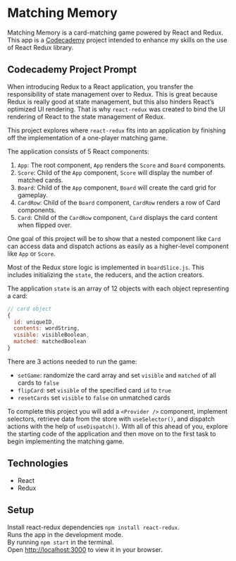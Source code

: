 # **Matching Memory**

Matching Memory is a card-matching game powered by React and Redux. This app is a [Codecademy](https://www.codecademy.com/learn/react-101) project intended to enhance my skills on the use of React Redux library.

## Codecademy Project Prompt

When introducing Redux to a React application, you transfer the responsibility of state management over to Redux. This is great because Redux is really good at state management, but this also hinders React’s optimized UI rendering. That is why `react-redux` was created to bind the UI rendering of React to the state management of Redux.

This project explores where `react-redux` fits into an application by finishing off the implementation of a one-player matching game.

The application consists of 5 React components:

1. `App`: The root component, `App` renders the `Score` and `Board` components.
2. `Score`: Child of the `App` component, `Score` will display the number of matched cards.
3. `Board`: Child of the `App` component, `Board` will create the card grid for gameplay.
4. `CardRow`: Child of the `Board` component, `CardRow` renders a row of Card components.
5. `Card`: Child of the `CardRow` component, `Card` displays the card content when flipped over.

One goal of this project will be to show that a nested component like `Card` can access data and dispatch actions as easily as a higher-level component like `App` or `Score`.

Most of the Redux store logic is implemented in `boardSlice.js`. This includes initializing the `state`, the reducers, and the action creators.

The application `state` is an array of 12 objects with each object representing a card:

```js
// card object
{
  id: uniqueID, 
  contents: wordString, 
  visible: visibleBoolean, 
  matched: matchedBoolean
}
```

There are 3 actions needed to run the game:

- `setGame`: randomize the card array and set `visible` and `matched` of all cards to `false`
- `flipCard`: set `visible` of the specified card `id` to `true`
- `resetCards` set `visible` to `false` on unmatched cards

To complete this project you will add a `<Provider />` component, implement selectors, retrieve data from the store with `useSelector()`, and dispatch actions with the help of `useDispatch()`. With all of this ahead of you, explore the starting code of the application and then move on to the first task to begin implementing the matching game.

## Technologies

- React
- Redux

## Setup
Install react-redux dependencies `npm install react-redux`.\
Runs the app in the development mode.\
By running `npm start` in the terminal.\
Open [http://localhost:3000](http://localhost:3000) to view it in your browser.
